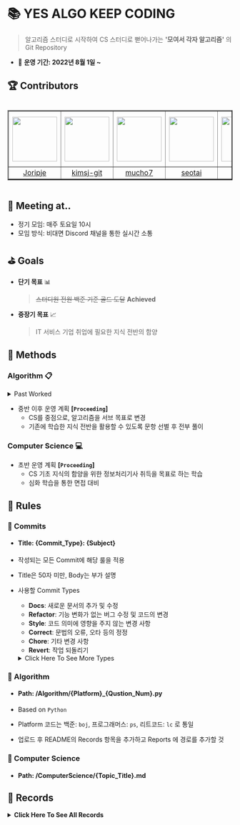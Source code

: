 # :books: YES ALGO KEEP CODING

> 알고리즘 스터디로 시작하여 CS 스터디로 뻗어나가는 **'모여서 각자 알고리즘'** 의 Git Repository

- :calendar: <b>운영 기간: 2022년 8월 1일 ~ </b>

## :trophy: Contributors

<div style="overflow: scroll;">
<table border="2">
<th width="125" height="125" align="middle">
<a href="https://github.com/Joripje">
<img src="https://avatars.githubusercontent.com/u/89237865?v=4" width="100" height="100">
</a>
</th>
<th width="125" height="125" align="middle">
<a href="https://github.com/kimsj-git">
<img src="https://avatars.githubusercontent.com/u/109324498?v=4" width="100" height="100">
</a>
</th>
<th width="125" height="125" align="middle">
<a href="https://github.com/mucho7">
<img src="https://avatars.githubusercontent.com/u/109324468?v=4" width="100" height="100">
</a>
</th>
<th width="125" height="125" align="middle">
<a href="https://github.com/seotai">
<img src="https://avatars.githubusercontent.com/u/109324478?v=4" width="100" height="100">
</a>
</th>
<th width="125" height="125" align="middle">
<a href="https://github.com/sjsjlim">
<img src="https://avatars.githubusercontent.com/u/109324476?v=4" width="100" height="100">
</a>
</th>
<th width="125" height="125" align="middle">
<a href="https://github.com/TraceofLight">
<img src="https://avatars.githubusercontent.com/u/98262849?v=4" width="100" height="100">
</a>
</th>
<tr>
<td align="middle"><a href="https://github.com/Joripje">Joripje</a></td>
<td align="middle"><a href="https://github.com/kimsj-git">kimsj-git</a></td>
<td align="middle"><a href="https://github.com/mucho7">mucho7</a></td>
<td align="middle"><a href="https://github.com/seotai">seotai</a></td>
<td align="middle"><a href="https://github.com/sjsjlim">sjsjlim</a></td>
<td align="middle"><a href="https://github.com/TraceofLight">TraceofLight</a></td>
</tr>
</table>
</div>

## :loudspeaker: Meeting at..

- 정기 모임: 매주 토요일 10시
- 모임 방식: 비대면 Discord 채널을 통한 실시간 소통

## :golf: Goals

- **단기 목표** :bar_chart:

  > ~~스터디원 전원 백준 기준 골드 도달~~  **Achieved**
- **중장기 목표** :chart_with_upwards_trend:

  > IT 서비스 기업 취업에 필요한 지식 전반의 함양

## :wrench: Methods 

### Algorithm :clipboard: 

<details>
	<summary> Past Worked </summary>
    <hr>
	<div>
        <p>
            <span>&#183</span> 초반 운영 계획
        </p>
        <p>
            <span>&#183</span> 매주 알고리즘 3문항 + 개인 선택 3문항 선택 후 전부 풀이
        </p>
        <p>
            <span>&#183</span> 발표할 문항 사전 선택 후 정기 모임에서 코드 리뷰 및 QnA 진행
        </p>
		<p>
            <span>&#183</span> 중반 운영 계획
        </p>
        <p>
            <span>&#183</span> 매주 사전 선별된 알고리즘 6문항 각자 1문항씩 선택 후 전부 풀이
        </p>
        <p>
            <span>&#183</span> 본인이 선택한 문제 발표 진행 후 정기 모임에서 코드 리뷰 및 QnA 진행
        </p>
	</div>
    <hr>
</details>

- 중반 이후 운영 계획 **[`Proceeding`]**
  - CS를 중점으로, 알고리즘을 서브 목표로 변경
  - 기존에 학습한 지식 전반을 활용할 수 있도록 문항 선별 후 전부 풀이

### Computer Science :computer:

- 초반 운영 계획 **[`Proceeding`]**
  - CS 기초 지식의 함양을 위한 정보처리기사 취득을 목표로 하는 학습
  - 심화 학습을 통한 면접 대비

## :round_pushpin: Rules

###  :pushpin: Commits

- #### Title: {Commit_Type}: {Subject}

- 작성되는 모든 Commit에 해당 룰을 적용

- Title은 50자 미만, Body는 부가 설명

- 사용할 Commit Types

  - **Docs**: 새로운 문서의 추가 및 수정
  - **Refactor**: 기능 변화가 없는 버그 수정 및 코드의 변경
  - **Style**: 코드 의미에 영향을 주지 않는 변경 사항
  - **Correct**: 문법의 오류, 오타 등의 정정
  - **Chore**: 기타 변경 사항
  - **Revert**: 작업 되돌리기

  <details>
      <summary>Click Here To See More Types</summary>
      <p>Feat: 새로운 기능의 추가</p>
      <p>Fix: 버그 수정</p>
      <p>Ci: CI 관련 설정의 수정</p>
      <p>Test: 테스트 코드 추가 혹은 기존 테스트 코드 수정</p>
      <p>Add: 파일 추가</p>
      <p>Move: 파일 이동</p>
  	<p>Delete: 파일 삭제</p>
  	<p>Modify: 파일 변경</p>
  	<p>Correct: 문법 오류, 오타 등의 정정</p>
  </details>

### :pushpin: Algorithm

- ####  Path: /Algorithm/{Platform}_{Qustion_Num}.py

- Based on `Python`

- Platform 코드는 백준: `boj`, 프로그래머스: `ps`, 리트코드: `lc` 로 통일
- 업로드 후 README의 Records 항목을 추가하고 Reports 에 경로를 추가할 것

###  :pushpin: Computer Science

- #### Path: /ComputerScience/{Topic_Title}.md

## :movie_camera: Records

<details>
<summary><b>Click Here To See All Records</b></summary>
<br>
<!-- Week 01 Start -->
<details>
<summary><b>Week 01</b></summary>
<hr>
<p>2022-08-01</p>
<table border="2">
<th>Report By</th>
<th>Status</th>
<th>Reports</th>
<th>Short Description</th>
<!-- line 1 -->
<tr>
<td>TraceofLight</td>
<td>Proceeding</td>
<td><a href="./Algorithm/boj_12345">백준 - 쇠막대기</a></td>
<td>Data Structure</td>
</tr>
<!-- line End -->
<!-- line 2 -->
<tr>
<td>TraceofLight</td>
<td>Proceeding</td>
<td><a href="./Algorithm/boj_12345">백준 - 쇠막대기</a></td>
<td>Data Structure</td>
</tr>
<!-- line End -->
<!-- line 3 -->
<tr>
<td>TraceofLight</td>
<td>Proceeding</td>
<td><a href="./Algorithm/boj_12345">백준 - 쇠막대기</a></td>
<td>Data Structure</td>
</tr>
<!-- line End -->
<!-- line 4 -->
<tr>
<td>TraceofLight</td>
<td>Proceeding</td>
<td><a href="./Algorithm/boj_12345">백준 - 쇠막대기</a></td>
<td>Data Structure</td>
</tr>
<!-- line End -->
<!-- line 5 -->
<tr>
<td>TraceofLight</td>
<td>Proceeding</td>
<td><a href="./Algorithm/boj_12345">백준 - 쇠막대기</a></td>
<td>Data Structure</td>
</tr>
<!-- line End -->
<!-- line 6 -->
<tr>
<td>TraceofLight</td>
<td>Proceeding</td>
<td><a href="./Algorithm/boj_12345">백준 - 쇠막대기</a></td>
<td>Data Structure</td>
</tr>
<!-- line End -->
</table>
</details>
<!-- Week 01 End -->
<br>
<!-- Week 02 Start -->
<details>
<summary><b>Week 02</b></summary>
<hr>
<p>2022-08-06</p>
<table border="2">
<th>Report By</th>
<th>Status</th>
<th>Reports</th>
<th>Short Description</th>
<!-- line 1 -->
<tr>
<td>TraceofLight</td>
<td>Proceeding</td>
<td><a href="./Algorithm/boj_12345">백준 - 쇠막대기</a></td>
<td>Data Structure</td>
</tr>
<!-- line End -->
<!-- line 2 -->
<tr>
<td>TraceofLight</td>
<td>Proceeding</td>
<td><a href="./Algorithm/boj_12345">백준 - 쇠막대기</a></td>
<td>Data Structure</td>
</tr>
<!-- line End -->
<!-- line 3 -->
<tr>
<td>TraceofLight</td>
<td>Proceeding</td>
<td><a href="./Algorithm/boj_12345">백준 - 쇠막대기</a></td>
<td>Data Structure</td>
</tr>
<!-- line End -->
<!-- line 4 -->
<tr>
<td>TraceofLight</td>
<td>Proceeding</td>
<td><a href="./Algorithm/boj_12345">백준 - 쇠막대기</a></td>
<td>Data Structure</td>
</tr>
<!-- line End -->
<!-- line 5 -->
<tr>
<td>TraceofLight</td>
<td>Proceeding</td>
<td><a href="./Algorithm/boj_12345">백준 - 쇠막대기</a></td>
<td>Data Structure</td>
</tr>
<!-- line End -->
<!-- line 6 -->
<tr>
<td>TraceofLight</td>
<td>Proceeding</td>
<td><a href="./Algorithm/boj_12345">백준 - 쇠막대기</a></td>
<td>Data Structure</td>
</tr>
<!-- line End -->
</table>
</details>
<!-- Week 02 End -->
<br>
<!-- Week 03 Start -->
<details>
<summary><b>Week 03</b></summary>
<hr>
<p>2022-08-13</p>
<table border="2">
<th>Report By</th>
<th>Status</th>
<th>Reports</th>
<th>Short Description</th>
<!-- line 1 -->
<tr>
<td>TraceofLight</td>
<td>Proceeding</td>
<td><a href="./Algorithm/boj_12345">백준 - 쇠막대기</a></td>
<td>Data Structure</td>
</tr>
<!-- line End -->
<!-- line 2 -->
<tr>
<td>TraceofLight</td>
<td>Proceeding</td>
<td><a href="./Algorithm/boj_12345">백준 - 쇠막대기</a></td>
<td>Data Structure</td>
</tr>
<!-- line End -->
<!-- line 3 -->
<tr>
<td>TraceofLight</td>
<td>Proceeding</td>
<td><a href="./Algorithm/boj_12345">백준 - 쇠막대기</a></td>
<td>Data Structure</td>
</tr>
<!-- line End -->
<!-- line 4 -->
<tr>
<td>TraceofLight</td>
<td>Proceeding</td>
<td><a href="./Algorithm/boj_12345">백준 - 쇠막대기</a></td>
<td>Data Structure</td>
</tr>
<!-- line End -->
<!-- line 5 -->
<tr>
<td>TraceofLight</td>
<td>Proceeding</td>
<td><a href="./Algorithm/boj_12345">백준 - 쇠막대기</a></td>
<td>Data Structure</td>
</tr>
<!-- line End -->
<!-- line 6 -->
<tr>
<td>TraceofLight</td>
<td>Proceeding</td>
<td><a href="./Algorithm/boj_12345">백준 - 쇠막대기</a></td>
<td>Data Structure</td>
</tr>
<!-- line End -->
</table>
</details>
<!-- Week 03 End -->
<br>
<!-- Week 04 Start -->
<details>
<summary><b>Week 04</b></summary>
<hr>
<p>2022-08-20</p>
<table border="2">
<th>Report By</th>
<th>Status</th>
<th>Reports</th>
<th>Short Description</th>
<!-- line 1 -->
<tr>
<td>TraceofLight</td>
<td>Proceeding</td>
<td><a href="./Algorithm/boj_12345">백준 - 쇠막대기</a></td>
<td>Data Structure</td>
</tr>
<!-- line End -->
<!-- line 2 -->
<tr>
<td>TraceofLight</td>
<td>Proceeding</td>
<td><a href="./Algorithm/boj_12345">백준 - 쇠막대기</a></td>
<td>Data Structure</td>
</tr>
<!-- line End -->
<!-- line 3 -->
<tr>
<td>TraceofLight</td>
<td>Proceeding</td>
<td><a href="./Algorithm/boj_12345">백준 - 쇠막대기</a></td>
<td>Data Structure</td>
</tr>
<!-- line End -->
<!-- line 4 -->
<tr>
<td>TraceofLight</td>
<td>Proceeding</td>
<td><a href="./Algorithm/boj_12345">백준 - 쇠막대기</a></td>
<td>Data Structure</td>
</tr>
<!-- line End -->
<!-- line 5 -->
<tr>
<td>TraceofLight</td>
<td>Proceeding</td>
<td><a href="./Algorithm/boj_12345">백준 - 쇠막대기</a></td>
<td>Data Structure</td>
</tr>
<!-- line End -->
<!-- line 6 -->
<tr>
<td>TraceofLight</td>
<td>Proceeding</td>
<td><a href="./Algorithm/boj_12345">백준 - 쇠막대기</a></td>
<td>Data Structure</td>
</tr>
<!-- line End -->
</table>
</details>
<!-- Week 04 End -->
<br>
<!-- Week 05 Start -->
<details>
<summary><b>Week 05</b></summary>
<hr>
<p>2022-08-27</p>
<table border="2">
<th>Report By</th>
<th>Status</th>
<th>Reports</th>
<th>Short Description</th>
<!-- line 1 -->
<tr>
<td>TraceofLight</td>
<td>Proceeding</td>
<td><a href="./Algorithm/boj_12345">백준 - 쇠막대기</a></td>
<td>Data Structure</td>
</tr>
<!-- line End -->
<!-- line 2 -->
<tr>
<td>TraceofLight</td>
<td>Proceeding</td>
<td><a href="./Algorithm/boj_12345">백준 - 쇠막대기</a></td>
<td>Data Structure</td>
</tr>
<!-- line End -->
<!-- line 3 -->
<tr>
<td>TraceofLight</td>
<td>Proceeding</td>
<td><a href="./Algorithm/boj_12345">백준 - 쇠막대기</a></td>
<td>Data Structure</td>
</tr>
<!-- line End -->
<!-- line 4 -->
<tr>
<td>TraceofLight</td>
<td>Proceeding</td>
<td><a href="./Algorithm/boj_12345">백준 - 쇠막대기</a></td>
<td>Data Structure</td>
</tr>
<!-- line End -->
<!-- line 5 -->
<tr>
<td>TraceofLight</td>
<td>Proceeding</td>
<td><a href="./Algorithm/boj_12345">백준 - 쇠막대기</a></td>
<td>Data Structure</td>
</tr>
<!-- line End -->
<!-- line 6 -->
<tr>
<td>TraceofLight</td>
<td>Proceeding</td>
<td><a href="./Algorithm/boj_12345">백준 - 쇠막대기</a></td>
<td>Data Structure</td>
</tr>
<!-- line End -->
</table>
</details>
<!-- Week 05 End -->
<br>
<!-- Week 06 Start -->
<details>
<summary><b>Week 06</b></summary>
<hr>
<p>2022-09-03</p>
<table border="2">
<th>Report By</th>
<th>Status</th>
<th>Reports</th>
<th>Short Description</th>
<!-- line 1 -->
<tr>
<td>TraceofLight</td>
<td>Proceeding</td>
<td><a href="./Algorithm/boj_12345">백준 - 쇠막대기</a></td>
<td>Data Structure</td>
</tr>
<!-- line End -->
<!-- line 2 -->
<tr>
<td>TraceofLight</td>
<td>Proceeding</td>
<td><a href="./Algorithm/boj_12345">백준 - 쇠막대기</a></td>
<td>Data Structure</td>
</tr>
<!-- line End -->
<!-- line 3 -->
<tr>
<td>TraceofLight</td>
<td>Proceeding</td>
<td><a href="./Algorithm/boj_12345">백준 - 쇠막대기</a></td>
<td>Data Structure</td>
</tr>
<!-- line End -->
<!-- line 4 -->
<tr>
<td>TraceofLight</td>
<td>Proceeding</td>
<td><a href="./Algorithm/boj_12345">백준 - 쇠막대기</a></td>
<td>Data Structure</td>
</tr>
<!-- line End -->
<!-- line 5 -->
<tr>
<td>TraceofLight</td>
<td>Proceeding</td>
<td><a href="./Algorithm/boj_12345">백준 - 쇠막대기</a></td>
<td>Data Structure</td>
</tr>
<!-- line End -->
<!-- line 6 -->
<tr>
<td>TraceofLight</td>
<td>Proceeding</td>
<td><a href="./Algorithm/boj_12345">백준 - 쇠막대기</a></td>
<td>Data Structure</td>
</tr>
<!-- line End -->
</table>
</details>
<!-- Week 06 End -->
<br>
<!-- Week 07 Start -->
<details>
<summary><b>Week 07</b></summary>
<hr>
<p>2022-09-10</p>
<table border="2">
<th>Report By</th>
<th>Status</th>
<th>Reports</th>
<th>Short Description</th>
<!-- line 1 -->
<tr>
<td>TraceofLight</td>
<td>Proceeding</td>
<td><a href="./Algorithm/boj_12345">백준 - 쇠막대기</a></td>
<td>Data Structure</td>
</tr>
<!-- line End -->
<!-- line 2 -->
<tr>
<td>TraceofLight</td>
<td>Proceeding</td>
<td><a href="./Algorithm/boj_12345">백준 - 쇠막대기</a></td>
<td>Data Structure</td>
</tr>
<!-- line End -->
<!-- line 3 -->
<tr>
<td>TraceofLight</td>
<td>Proceeding</td>
<td><a href="./Algorithm/boj_12345">백준 - 쇠막대기</a></td>
<td>Data Structure</td>
</tr>
<!-- line End -->
<!-- line 4 -->
<tr>
<td>TraceofLight</td>
<td>Proceeding</td>
<td><a href="./Algorithm/boj_12345">백준 - 쇠막대기</a></td>
<td>Data Structure</td>
</tr>
<!-- line End -->
<!-- line 5 -->
<tr>
<td>TraceofLight</td>
<td>Proceeding</td>
<td><a href="./Algorithm/boj_12345">백준 - 쇠막대기</a></td>
<td>Data Structure</td>
</tr>
<!-- line End -->
<!-- line 6 -->
<tr>
<td>TraceofLight</td>
<td>Proceeding</td>
<td><a href="./Algorithm/boj_12345">백준 - 쇠막대기</a></td>
<td>Data Structure</td>
</tr>
<!-- line End -->
</table>
</details>
<!-- Week 07 End -->
<br>
<!-- Week 08 Start -->
<details>
<summary><b>Week 08</b></summary>
<hr>
<p>2022-08-17</p>
<table border="2">
<th>Report By</th>
<th>Status</th>
<th>Reports</th>
<th>Short Description</th>
<!-- line 1 -->
<tr>
<td>TraceofLight</td>
<td>Proceeding</td>
<td><a href="./Algorithm/boj_12345">백준 - 쇠막대기</a></td>
<td>Data Structure</td>
</tr>
<!-- line End -->
<!-- line 2 -->
<tr>
<td>TraceofLight</td>
<td>Proceeding</td>
<td><a href="./Algorithm/boj_12345">백준 - 쇠막대기</a></td>
<td>Data Structure</td>
</tr>
<!-- line End -->
<!-- line 3 -->
<tr>
<td>TraceofLight</td>
<td>Proceeding</td>
<td><a href="./Algorithm/boj_12345">백준 - 쇠막대기</a></td>
<td>Data Structure</td>
</tr>
<!-- line End -->
<!-- line 4 -->
<tr>
<td>TraceofLight</td>
<td>Proceeding</td>
<td><a href="./Algorithm/boj_12345">백준 - 쇠막대기</a></td>
<td>Data Structure</td>
</tr>
<!-- line End -->
<!-- line 5 -->
<tr>
<td>TraceofLight</td>
<td>Proceeding</td>
<td><a href="./Algorithm/boj_12345">백준 - 쇠막대기</a></td>
<td>Data Structure</td>
</tr>
<!-- line End -->
<!-- line 6 -->
<tr>
<td>TraceofLight</td>
<td>Proceeding</td>
<td><a href="./Algorithm/boj_12345">백준 - 쇠막대기</a></td>
<td>Data Structure</td>
</tr>
<!-- line End -->
</table>
</details>
<!-- Week 08 End -->
<br>
<!-- Week 09 Start -->
<details>
<summary><b>Week 09</b></summary>
<hr>
<p>2022-09-24</p>
<table border="2">
<th>Report By</th>
<th>Status</th>
<th>Reports</th>
<th>Short Description</th>
<!-- line 1 -->
<tr>
<td>TraceofLight</td>
<td>Proceeding</td>
<td><a href="./Algorithm/boj_12345">백준 - 쇠막대기</a></td>
<td>Data Structure</td>
</tr>
<!-- line End -->
<!-- line 2 -->
<tr>
<td>TraceofLight</td>
<td>Proceeding</td>
<td><a href="./Algorithm/boj_12345">백준 - 쇠막대기</a></td>
<td>Data Structure</td>
</tr>
<!-- line End -->
<!-- line 3 -->
<tr>
<td>TraceofLight</td>
<td>Proceeding</td>
<td><a href="./Algorithm/boj_12345">백준 - 쇠막대기</a></td>
<td>Data Structure</td>
</tr>
<!-- line End -->
<!-- line 4 -->
<tr>
<td>TraceofLight</td>
<td>Proceeding</td>
<td><a href="./Algorithm/boj_12345">백준 - 쇠막대기</a></td>
<td>Data Structure</td>
</tr>
<!-- line End -->
<!-- line 5 -->
<tr>
<td>TraceofLight</td>
<td>Proceeding</td>
<td><a href="./Algorithm/boj_12345">백준 - 쇠막대기</a></td>
<td>Data Structure</td>
</tr>
<!-- line End -->
<!-- line 6 -->
<tr>
<td>TraceofLight</td>
<td>Proceeding</td>
<td><a href="./Algorithm/boj_12345">백준 - 쇠막대기</a></td>
<td>Data Structure</td>
</tr>
<!-- line End -->
</table>
</details>
<!-- Week 09 End -->
<br>
<!-- Week 10 Start -->
<details>
<summary><b>Week 10</b></summary>
<hr>
<p>2022-10-01</p>
<table border="2">
<th>Report By</th>
<th>Status</th>
<th>Reports</th>
<th>Short Description</th>
<!-- line 1 -->
<tr>
<td>TraceofLight</td>
<td>Proceeding</td>
<td><a href="./Algorithm/boj_12345">백준 - 쇠막대기</a></td>
<td>Data Structure</td>
</tr>
<!-- line End -->
<!-- line 2 -->
<tr>
<td>TraceofLight</td>
<td>Proceeding</td>
<td><a href="./Algorithm/boj_12345">백준 - 쇠막대기</a></td>
<td>Data Structure</td>
</tr>
<!-- line End -->
<!-- line 3 -->
<tr>
<td>TraceofLight</td>
<td>Proceeding</td>
<td><a href="./Algorithm/boj_12345">백준 - 쇠막대기</a></td>
<td>Data Structure</td>
</tr>
<!-- line End -->
<!-- line 4 -->
<tr>
<td>TraceofLight</td>
<td>Proceeding</td>
<td><a href="./Algorithm/boj_12345">백준 - 쇠막대기</a></td>
<td>Data Structure</td>
</tr>
<!-- line End -->
<!-- line 5 -->
<tr>
<td>TraceofLight</td>
<td>Proceeding</td>
<td><a href="./Algorithm/boj_12345">백준 - 쇠막대기</a></td>
<td>Data Structure</td>
</tr>
<!-- line End -->
<!-- line 6 -->
<tr>
<td>TraceofLight</td>
<td>Proceeding</td>
<td><a href="./Algorithm/boj_12345">백준 - 쇠막대기</a></td>
<td>Data Structure</td>
</tr>
<!-- line End -->
</table>
</details>
<!-- Week 10 End -->
<br>
<!-- Week 11 Start -->
<details>
<summary><b>Week 11</b></summary>
<hr>
<p>2022-10-08</p>
<table border="2">
<th>Report By</th>
<th>Status</th>
<th>Reports</th>
<th>Short Description</th>
<!-- line 1 -->
<tr>
<td>TraceofLight</td>
<td>Proceeding</td>
<td><a href="./Algorithm/boj_12345">백준 - 쇠막대기</a></td>
<td>Data Structure</td>
</tr>
<!-- line End -->
<!-- line 2 -->
<tr>
<td>TraceofLight</td>
<td>Proceeding</td>
<td><a href="./Algorithm/boj_12345">백준 - 쇠막대기</a></td>
<td>Data Structure</td>
</tr>
<!-- line End -->
<!-- line 3 -->
<tr>
<td>TraceofLight</td>
<td>Proceeding</td>
<td><a href="./Algorithm/boj_12345">백준 - 쇠막대기</a></td>
<td>Data Structure</td>
</tr>
<!-- line End -->
<!-- line 4 -->
<tr>
<td>TraceofLight</td>
<td>Proceeding</td>
<td><a href="./Algorithm/boj_12345">백준 - 쇠막대기</a></td>
<td>Data Structure</td>
</tr>
<!-- line End -->
<!-- line 5 -->
<tr>
<td>TraceofLight</td>
<td>Proceeding</td>
<td><a href="./Algorithm/boj_12345">백준 - 쇠막대기</a></td>
<td>Data Structure</td>
</tr>
<!-- line End -->
<!-- line 6 -->
<tr>
<td>TraceofLight</td>
<td>Proceeding</td>
<td><a href="./Algorithm/boj_12345">백준 - 쇠막대기</a></td>
<td>Data Structure</td>
</tr>
<!-- line End -->
</table>
</details>
<!-- Week 11 End -->
<br>
<!-- Week 12 Start -->
<details>
<summary><b>Week 12</b></summary>
<hr>
<p>2022-10-15</p>
<table border="2">
<th>Report By</th>
<th>Status</th>
<th>Reports</th>
<th>Short Description</th>
<!-- line 1 -->
<tr>
<td>TraceofLight</td>
<td>Proceeding</td>
<td><a href="./Algorithm/boj_12345">백준 - 쇠막대기</a></td>
<td>Data Structure</td>
</tr>
<!-- line End -->
<!-- line 2 -->
<tr>
<td>TraceofLight</td>
<td>Proceeding</td>
<td><a href="./Algorithm/boj_12345">백준 - 쇠막대기</a></td>
<td>Data Structure</td>
</tr>
<!-- line End -->
<!-- line 3 -->
<tr>
<td>TraceofLight</td>
<td>Proceeding</td>
<td><a href="./Algorithm/boj_12345">백준 - 쇠막대기</a></td>
<td>Data Structure</td>
</tr>
<!-- line End -->
<!-- line 4 -->
<tr>
<td>TraceofLight</td>
<td>Proceeding</td>
<td><a href="./Algorithm/boj_12345">백준 - 쇠막대기</a></td>
<td>Data Structure</td>
</tr>
<!-- line End -->
<!-- line 5 -->
<tr>
<td>TraceofLight</td>
<td>Proceeding</td>
<td><a href="./Algorithm/boj_12345">백준 - 쇠막대기</a></td>
<td>Data Structure</td>
</tr>
<!-- line End -->
<!-- line 6 -->
<tr>
<td>TraceofLight</td>
<td>Proceeding</td>
<td><a href="./Algorithm/boj_12345">백준 - 쇠막대기</a></td>
<td>Data Structure</td>
</tr>
<!-- line End -->
</table>
</details>
<!-- Week 12 End -->
<br>
<!-- Week 13 Start -->
<details>
<summary><b>Week 13</b></summary>
<hr>
<p>2022-10-22</p>
<table border="2">
<th>Report By</th>
<th>Status</th>
<th>Reports</th>
<th>Short Description</th>
<!-- line 1 -->
<tr>
<td>TraceofLight</td>
<td>Proceeding</td>
<td><a href="./Algorithm/boj_12345">백준 - 쇠막대기</a></td>
<td>Data Structure</td>
</tr>
<!-- line End -->
<!-- line 2 -->
<tr>
<td>TraceofLight</td>
<td>Proceeding</td>
<td><a href="./Algorithm/boj_12345">백준 - 쇠막대기</a></td>
<td>Data Structure</td>
</tr>
<!-- line End -->
<!-- line 3 -->
<tr>
<td>TraceofLight</td>
<td>Proceeding</td>
<td><a href="./Algorithm/boj_12345">백준 - 쇠막대기</a></td>
<td>Data Structure</td>
</tr>
<!-- line End -->
<!-- line 4 -->
<tr>
<td>TraceofLight</td>
<td>Proceeding</td>
<td><a href="./Algorithm/boj_12345">백준 - 쇠막대기</a></td>
<td>Data Structure</td>
</tr>
<!-- line End -->
<!-- line 5 -->
<tr>
<td>TraceofLight</td>
<td>Proceeding</td>
<td><a href="./Algorithm/boj_12345">백준 - 쇠막대기</a></td>
<td>Data Structure</td>
</tr>
<!-- line End -->
<!-- line 6 -->
<tr>
<td>TraceofLight</td>
<td>Proceeding</td>
<td><a href="./Algorithm/boj_12345">백준 - 쇠막대기</a></td>
<td>Data Structure</td>
</tr>
<!-- line End -->
</table>
</details>
<!-- Week 13 End -->
<br>
<!-- Week 14 Start -->
<details>
<summary><b>Week 14</b></summary>
<hr>
<p>2022-10-29</p>
<table border="2">
<th>Report By</th>
<th>Status</th>
<th>Reports</th>
<th>Short Description</th>
<!-- line 1 -->
<tr>
<td>TraceofLight</td>
<td>Proceeding</td>
<td><a href="./Algorithm/boj_12345">백준 - 쇠막대기</a></td>
<td>Data Structure</td>
</tr>
<!-- line End -->
<!-- line 2 -->
<tr>
<td>TraceofLight</td>
<td>Proceeding</td>
<td><a href="./Algorithm/boj_12345">백준 - 쇠막대기</a></td>
<td>Data Structure</td>
</tr>
<!-- line End -->
<!-- line 3 -->
<tr>
<td>TraceofLight</td>
<td>Proceeding</td>
<td><a href="./Algorithm/boj_12345">백준 - 쇠막대기</a></td>
<td>Data Structure</td>
</tr>
<!-- line End -->
<!-- line 4 -->
<tr>
<td>TraceofLight</td>
<td>Proceeding</td>
<td><a href="./Algorithm/boj_12345">백준 - 쇠막대기</a></td>
<td>Data Structure</td>
</tr>
<!-- line End -->
<!-- line 5 -->
<tr>
<td>TraceofLight</td>
<td>Proceeding</td>
<td><a href="./Algorithm/boj_12345">백준 - 쇠막대기</a></td>
<td>Data Structure</td>
</tr>
<!-- line End -->
<!-- line 6 -->
<tr>
<td>TraceofLight</td>
<td>Proceeding</td>
<td><a href="./Algorithm/boj_12345">백준 - 쇠막대기</a></td>
<td>Data Structure</td>
</tr>
<!-- line End -->
</table>
</details>
<!-- Week 14 End -->
<br>
<!-- Week 15 Start -->
<details>
<summary><b>Week 15</b></summary>
<hr>
<p>2022-11-06</p>
<table border="2">
<th>Report By</th>
<th>Status</th>
<th>Reports</th>
<th>Short Description</th>
<!-- line 1 -->
<tr>
<td>TraceofLight</td>
<td>Proceeding</td>
<td><a href="./Algorithm/boj_12345">백준 - 쇠막대기</a></td>
<td>Data Structure</td>
</tr>
<!-- line End -->
<!-- line 2 -->
<tr>
<td>TraceofLight</td>
<td>Proceeding</td>
<td><a href="./Algorithm/boj_12345">백준 - 쇠막대기</a></td>
<td>Data Structure</td>
</tr>
<!-- line End -->
<!-- line 3 -->
<tr>
<td>TraceofLight</td>
<td>Proceeding</td>
<td><a href="./Algorithm/boj_12345">백준 - 쇠막대기</a></td>
<td>Data Structure</td>
</tr>
<!-- line End -->
<!-- line 4 -->
<tr>
<td>TraceofLight</td>
<td>Proceeding</td>
<td><a href="./Algorithm/boj_12345">백준 - 쇠막대기</a></td>
<td>Data Structure</td>
</tr>
<!-- line End -->
<!-- line 5 -->
<tr>
<td>TraceofLight</td>
<td>Proceeding</td>
<td><a href="./Algorithm/boj_12345">백준 - 쇠막대기</a></td>
<td>Data Structure</td>
</tr>
<!-- line End -->
<!-- line 6 -->
<tr>
<td>TraceofLight</td>
<td>Proceeding</td>
<td><a href="./Algorithm/boj_12345">백준 - 쇠막대기</a></td>
<td>Data Structure</td>
</tr>
<!-- line End -->
</table>
</details>
<!-- Week 15 End -->
</details>
